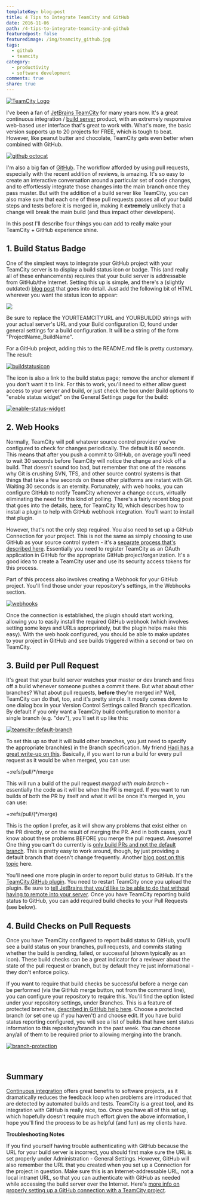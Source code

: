 ```yaml
---
templateKey: blog-post
title: 4 Tips to Integrate TeamCity and GitHub
date: 2016-11-06
path: /4-tips-to-integrate-teamcity-and-github
featuredpost: false
featuredimage: /img/teamcity_github.jpg
tags:
  - github
  - teamcity
category:
  - productivity
  - software development
comments: true
share: true
---
```


[![TeamCity Logo](/img/tc-logo_400x400-150x150.png)](http://ardalis.com/wp-content/uploads/2016/11/tc-logo_400x400.png)

I've been a fan of [JetBrains TeamCity](https://www.jetbrains.com/teamcity/) for many years now. It's a great continuous integration / [build server](http://deviq.com/build-server/) product, with an extremely responsive web-based user interface that's great to work with. What's more, the basic version supports up to 20 projects for FREE, which is tough to beat. However, like peanut butter and chocolate, TeamCity gets even better when combined with GitHub.

[![github octocat](/img/Octocat-150x150.png)](http://ardalis.com/wp-content/uploads/2016/09/Octocat.png)

I'm also a big fan of [GitHub](https://github.com/). The workflow afforded by using pull requests, especially with the recent addition of reviews, is amazing. It's so easy to create an interactive conversation around a particular set of code changes, and to effortlessly integrate those changes into the main branch once they pass muster. But with the addition of a build server like TeamCity, you can also make sure that each one of these pull requests passes all of your build steps and tests before it is merged in, making it **extremely** unlikely that a change will break the main build (and thus impact other developers).

In this post I'll describe four things you can add to really make your TeamCity + GitHub experience shine.

## 1\. Build Status Badge

One of the simplest ways to integrate your GitHub project with your TeamCity server is to display a build status icon or badge. This (and really all of these enhancements) requires that your build server is addressable from GitHub/the Internet. Setting this up is simple, and there's a (slightly outdated) [blog post](https://blog.jetbrains.com/teamcity/2012/07/teamcity-build-status-icon/) that goes into detail. Just add the following bit of HTML wherever you want the status icon to appear:

<a href="http://YOURTEAMCITYURL/viewType.html?buildTypeId=YOURBUILDID&guest=1">
<img src="http://YOURTEAMCITYURL/app/rest/builds/buildType:(id:YOURBUILDID)/statusIcon"/>
</a>

Be sure to replace the YOURTEAMCITYURL and YOURBUILDID strings with your actual server's URL and your Build configuration ID, found under general settings for a build configuration. It will be a string of the form "ProjectName\_BuildName".

For a GitHub project, adding this to the README.md file is pretty customary. The result:

[![buildstatusicon](/img/BuildStatusIcon.jpg)](http://ardalis.com/wp-content/uploads/2016/11/BuildStatusIcon.jpg)

The icon is also a link to the build status page; remove the anchor element if you don't want it to link. For this to work, you'll need to either allow guest access to your server and build, or just check the box under Build options to "enable status widget" on the General Settings page for the build:

[![enable-status-widget](/img/enable-status-widget.jpg)](http://ardalis.com/wp-content/uploads/2016/11/enable-status-widget.jpg)

## 2\. Web Hooks

Normally, TeamCity will poll whatever source control provider you've configured to check for changes periodically. The default is 60 seconds. This means that after you push a commit to GitHub, on average you'll need to wait 30 seconds before TeamCity will notice the change and kick off a build. That doesn't sound too bad, but remember that one of the reasons why Git is crushing SVN, TFS, and other source control systems is that things that take a few seconds on these other platforms are instant with Git. Waiting 30 seconds is an eternity. Fortunately, with web hooks, you can configure GitHub to notify TeamCity whenever a change occurs, virtually eliminating the need for this kind of polling. There's a fairly recent blog post that goes into the details, [here](https://blog.jetbrains.com/teamcity/2016/09/installing-github-webhooks-from-teamcity/), for TeamCity 10, which describes how to install a plugin to help with GitHub webhook integration. You'll want to install that plugin.

However, that's not the only step required. You also need to set up a GitHub Connection for your project. This is not the same as simply choosing to use GitHub as your source control system - it's a [separate process that's described here](https://confluence.jetbrains.com/display/TCD10/Integrating+TeamCity+with+VCS+Hosting+Services). Essentially you need to register TeamCity as an OAuth application in GitHub for the appropriate GitHub project/organization. It's a good idea to create a TeamCity user and use its security access tokens for this process.

Part of this process also involves creating a Webhook for your GitHub project. You'll find those under your repository's settings, in the Webhooks section.

[![webhooks](/img/webhooks.png)](http://ardalis.com/wp-content/uploads/2016/11/webhooks.png)

Once the connection is established, the plugin should start working, allowing you to easily install the required GitHub webhook (which involves setting some keys and URLs appropriately, but the plugin helps make this easy). With the web hook configured, you should be able to make updates to your project in GitHub and see builds triggered within a second or two on TeamCity.

## 3\. Build per Pull Request

It's great that your build server watches your master or dev branch and fires off a build whenever someone pushes a commit there. But what about other branches? What about pull requests, **before** they're merged in? Well, TeamCity can do that, too, and it's pretty simple. It mostly comes down to one dialog box in your Version Control Settings called Branch specification. By default if you only want a TeamCity build configuration to monitor a single branch (e.g. "dev"), you'll set it up like this:

[![teamcity-default-branch](/img/teamcity-default-branch.jpg)](http://ardalis.com/wp-content/uploads/2016/11/teamcity-default-branch.jpg)

To set this up so that it will build other branches, you just need to specify the appropriate branch(es) in the Branch specification. My friend [Hadi has a great write-up on this](https://blog.jetbrains.com/teamcity/2013/02/automatically-building-pull-requests-from-github-with-teamcity/). Basically, if you want to run a build for every pull request as it would be when merged, you can use:

+:refs/pull/\*/merge

This will run a build of the pull request _merged with main branch_ - essentially the code as it will be when the PR is merged. If you want to run builds of both the PR by itself and what it will be once it's merged in, you can use:

+:refs/pull/(\*/merge)

This is the option I prefer, as it will show any problems that exist either on the PR directly, or on the result of merging the PR. And in both cases, you'll know about these problems BEFORE you merge the pull request. Awesome! One thing you can't do currently is [only build PRs and not the default branch](https://teamcity-support.jetbrains.com/hc/en-us/community/posts/206835615-Implementing-GitFlow-within-TeamCity?page=1#community_comment_206853119). This is pretty easy to work around, though, by just providing a default branch that doesn't change frequently. Another [blog post on this topic](http://blog.petegoo.com/2015/03/14/teamcity-github/) here.

You'll need one more plugin in order to report build status to GitHub. It's the [TeamCity.GitHub plugin](https://github.com/jonnyzzz/TeamCity.GitHub). You need to restart TeamCity once you upload the plugin. Be sure to [tell JetBrains that you'd like to be able to do that without having to remote into your server](https://youtrack.jetbrains.com/oauth?state=%2Fissue%2FTW-34946). Once you have TeamCity reporting build status to GitHub, you can add required build checks to your Pull Requests (see below).

## 4\. Build Checks on Pull Requests

Once you have TeamCity configured to report build status to GitHub, you'll see a build status on your branches, pull requests, and commits stating whether the build is pending, failed, or successful (shown typically as an icon). These build checks can be a great indicator for a reviewer about the state of the pull request or branch, but by default they're just informational - they don't enforce policy.

If you want to require that build checks be successful before a merge can be performed (via the GitHub merge button, not from the command line), you can configure your repository to require this. You'll find the option listed under your repository settings, under Branches. This is a feature of protected branches, [described in GitHub help here](https://help.github.com/articles/enabling-required-status-checks/). Choose a protected branch (or set one up if you haven't) and choose edit. If you have build status reporting configured, you will see a list of builds that have sent status information to this repository/branch in the past week. You can choose any/all of them to be required prior to allowing merging into the branch.

[![branch-protection](/img/branch-protection-300x295.png)](http://ardalis.com/wp-content/uploads/2016/11/branch-protection.png)

 

## Summary

[Continuous integration](http://deviq.com/continuous-integration/) offers great benefits to software projects, as it dramatically reduces the feedback loop when problems are introduced that are detected by automated builds and tests. TeamCity is a great tool, and its integration with GitHub is really nice, too. Once you have all of this set up, which hopefully doesn't require much effort given the above information, I hope you'll find the process to be as helpful (and fun) as my clients have.

**Troubleshooting Notes**

If you find yourself having trouble authenticating with GitHub because the URL for your build server is incorrect, you should first make sure the URL is set properly under Administration - General Settings. However, GitHub will also remember the URL that you created when you set up a Connection for the project in question. Make sure this is an Internet-addressable URL, not a local intranet URL, so that you can authenticate with GitHub as needed while accessing the build server over the Internet. Here's [more info on properly setting up a GitHub connection with a TeamCity project](https://confluence.jetbrains.com/display/TCD10/Integrating+TeamCity+with+VCS+Hosting+Services).
